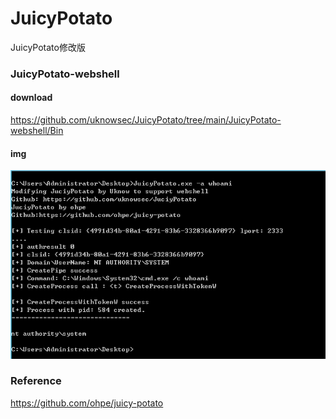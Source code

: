 # JuicyPotato
JuicyPotato修改版

### JuicyPotato-webshell



#### download

https://github.com/uknowsec/JuicyPotato/tree/main/JuicyPotato-webshell/Bin



#### img



![image-20210610201152538](README.assets/image-20210610201152538.png)


### Reference

https://github.com/ohpe/juicy-potato